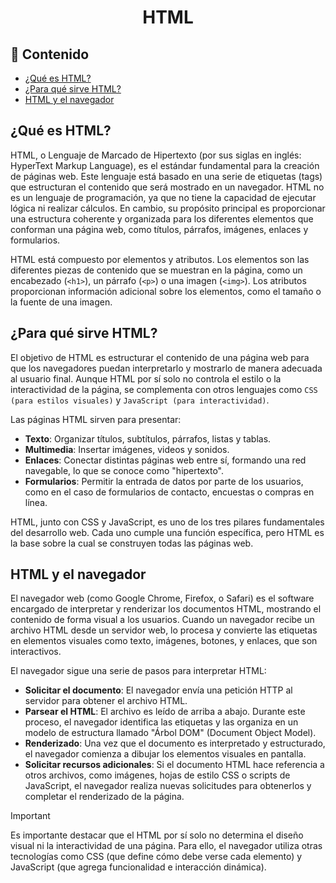 <h1 align='center'>HTML</h1>

<h2>📑 Contenido</h2>

- [¿Qué es HTML?](#qué-es-html)
- [¿Para qué sirve HTML?](#para-qué-sirve-html)
- [HTML y el navegador](#html-y-el-navegador)

## ¿Qué es HTML?

HTML, o Lenguaje de Marcado de Hipertexto (por sus siglas en inglés: HyperText Markup Language), es el estándar fundamental para la creación de páginas web. Este lenguaje está basado en una serie de etiquetas (tags) que estructuran el contenido que será mostrado en un navegador. HTML no es un lenguaje de programación, ya que no tiene la capacidad de ejecutar lógica ni realizar cálculos. En cambio, su propósito principal es proporcionar una estructura coherente y organizada para los diferentes elementos que conforman una página web, como títulos, párrafos, imágenes, enlaces y formularios.

HTML está compuesto por elementos y atributos. Los elementos son las diferentes piezas de contenido que se muestran en la página, como un encabezado (`<h1>`), un párrafo (`<p>`) o una imagen (`<img>`). Los atributos proporcionan información adicional sobre los elementos, como el tamaño o la fuente de una imagen.

## ¿Para qué sirve HTML?

El objetivo de HTML es estructurar el contenido de una página web para que los navegadores puedan interpretarlo y mostrarlo de manera adecuada al usuario final. Aunque HTML por sí solo no controla el estilo o la interactividad de la página, se complementa con otros lenguajes como `CSS (para estilos visuales)` y `JavaScript (para interactividad)`.

Las páginas HTML sirven para presentar:

- **Texto**: Organizar títulos, subtítulos, párrafos, listas y tablas.
- **Multimedia**: Insertar imágenes, videos y sonidos.
- **Enlaces**: Conectar distintas páginas web entre sí, formando una red navegable, lo que se conoce como "hipertexto".
- **Formularios**: Permitir la entrada de datos por parte de los usuarios, como en el caso de formularios de contacto, encuestas o compras en línea.

HTML, junto con CSS y JavaScript, es uno de los tres pilares fundamentales del desarrollo web. Cada uno cumple una función específica, pero HTML es la base sobre la cual se construyen todas las páginas web.

## HTML y el navegador

El navegador web (como Google Chrome, Firefox, o Safari) es el software encargado de interpretar y renderizar los documentos HTML, mostrando el contenido de forma visual a los usuarios. Cuando un navegador recibe un archivo HTML desde un servidor web, lo procesa y convierte las etiquetas en elementos visuales como texto, imágenes, botones, y enlaces, que son interactivos.

El navegador sigue una serie de pasos para interpretar HTML:

- **Solicitar el documento**: El navegador envía una petición HTTP al servidor para obtener el archivo HTML.
- **Parsear el HTML**: El archivo es leído de arriba a abajo. Durante este proceso, el navegador identifica las etiquetas y las organiza en un modelo de estructura llamado "Árbol DOM" (Document Object Model).
- **Renderizado**: Una vez que el documento es interpretado y estructurado, el navegador comienza a dibujar los elementos visuales en pantalla.
- **Solicitar recursos adicionales**: Si el documento HTML hace referencia a otros archivos, como imágenes, hojas de estilo CSS o scripts de JavaScript, el navegador realiza nuevas solicitudes para obtenerlos y completar el renderizado de la página.

> [!IMPORTANT]
> Es importante destacar que el HTML por sí solo no determina el diseño visual ni la interactividad de una página. Para ello, el navegador utiliza otras tecnologías como CSS (que define cómo debe verse cada elemento) y JavaScript (que agrega funcionalidad e interacción dinámica).
